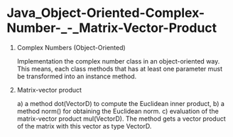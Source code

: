 # Java_Object-Oriented-Complex-Number-_-_Matrix-Vector-Product



1. Complex Numbers (Object-Oriented)


      Implementation the complex number class in an object-oriented way. This means, each class methods that has at least one parameter must be transformed into an instance
      method.
      
      
2. Matrix-vector product


      a) a method dot(VectorD) to compute the Euclidean inner product,
      b) a method norm() for obtaining the Euclidean norm.
      c) evaluation of the matrix-vector product mul(VectorD). The method gets a vector product of the matrix with this vector as type VectorD.
